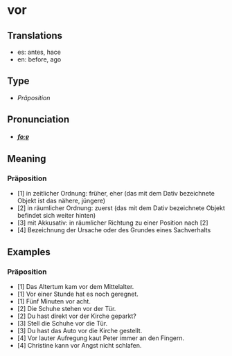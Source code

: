 # vor
## Translations
- es: antes, hace
- en: before, ago
## Type
- _Präposition_
## Pronunciation
- **_[foːɐ̯](https://commons.wikimedia.org/wiki/File:De-vor.ogg)_**
## Meaning
### Präposition
- [1] in zeitlicher Ordnung: früher, eher (das mit dem Dativ bezeichnete Objekt ist das nähere, jüngere)
- [2] in räumlicher Ordnung: zuerst (das mit dem Dativ bezeichnete Objekt befindet sich weiter hinten)
- [3] mit Akkusativ: in räumlicher Richtung zu einer Position nach [2]
- [4] Bezeichnung der Ursache oder des Grundes eines Sachverhalts
## Examples
### Präposition
- [1] Das Altertum kam vor dem Mittelalter.
- [1] Vor einer Stunde hat es noch geregnet.
- [1] Fünf Minuten vor acht.
- [2] Die Schuhe stehen vor der Tür.
- [2] Du hast direkt vor der Kirche geparkt?
- [3] Stell die Schuhe vor die Tür.
- [3] Du hast das Auto vor die Kirche gestellt.
- [4] Vor lauter Aufregung kaut Peter immer an den Fingern.
- [4] Christine kann vor Angst nicht schlafen.
